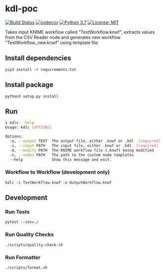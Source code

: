 # kdl-poc

[![Build Status](https://travis-ci.com/k-descriptor-language/kdl.svg?branch=master)](https://travis-ci.com/k-descriptor-language/kdl)
[![codecov](https://codecov.io/gh/k-descriptor-language/kdl/branch/master/graph/badge.svg)](https://codecov.io/gh/k-descriptor-language/kdl)
[![Python 3.7](https://img.shields.io/badge/python-3.7-blue.svg)](https://www.python.org/downloads/release/python-370/)
[![License: MIT](https://img.shields.io/badge/license-MIT-blue.svg)](https://opensource.org/licenses/MIT)


Takes input KNIME workflow called "TestWorkflow.knwf", extracts values from the CSV Reader node and generates new workflow "TestWorkflow_new.knwf" using template file

## Install dependencies
`pip3 install -r requirements.txt`

## Install package
`python3 setup.py install`

## Run

```bash
❯ kdlc --help
Usage: kdlc [OPTIONS]

Options:
  -o, --output TEXT  The output file, either .knwf or .kdl  [required]
  -i, --input PATH   The input file, either .knwf or .kdl  [required]
  -m, --modify PATH  The KNIME workflow file (.knwf) being modified
  -n, --nodes PATH   The path to the custom node templates
  --help             Show this message and exit.
```

### Workflow to Workflow (development only) 
`kdlc -i TestWorkflow.knwf -o OutputWorkflow.knwf`

## Development

### Run Tests
`pytest --cov=./`

### Run Quality Checks
`./scripts/quality-check.sh`

### Run Formatter
`./scripts/format.sh`
